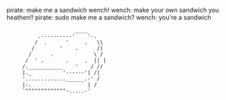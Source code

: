 pirate: make me a sandwich wench!
wench: make your own sandwich you heathen!!
pirate: sudo make me a sandwich?
wench: you're a sandwich

                          ____
              .----------'    '-.
             /  .      '     .   \\
            /        '    .      /|
           /      .             \ /
          /  ' .       .     .  || |
         /.___________    '    / //
         |._          '------'| /|
         '.............______.-' /  
         |-.                  | /
         `"""""""""""""-.....-'
         

